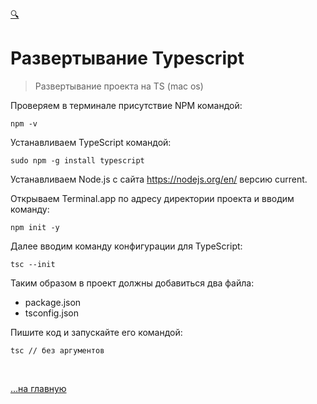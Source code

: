 <div id="navi"><a href="./navi#азъ">🔍</a></div>

# Развертывание Typescript

>Развертывание проекта на TS (mac os)

Проверяем в терминале присутствие NPM командой: 


    npm -v

Устанавливаем TypeScript командой: 

    sudo npm -g install typescript

Устанавливаем Node.js с сайта https://nodejs.org/en/ версию current.

Открываем Terminal.app по адресу директории проекта и вводим команду:

    npm init -y

Далее вводим команду конфигурации для TypeScript:

    tsc --init

Таким образом в проект должны добавиться два файла:

- package.json
- tsconfig.json

Пишите код и запускайте его командой:

    tsc // без аргументов 
    

<br>

[…на главную](/)

<br>
